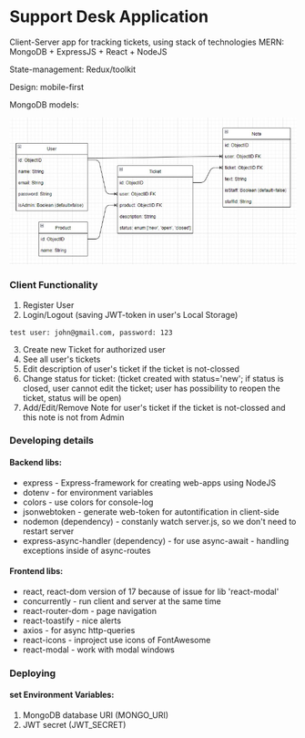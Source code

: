 # Support Desk Application
Client-Server app for tracking tickets, using stack of technologies MERN: MongoDB + ExpressJS + React + NodeJS

State-management: Redux/toolkit

Design: mobile-first

MongoDB models:

![DB Schema](https://github.com/Lerik13/support-desk/blob/master/schemaDB.jpg?raw=true "DB Schema")

### Client Functionality
1. Register User
2. Login/Logout (saving JWT-token in user's Local Storage)
```
test user: john@gmail.com, password: 123
```
3. Create new Ticket for authorized user
4. See all user's tickets
5. Edit description of user's ticket if the ticket is not-clossed
6. Change status for ticket: (ticket created with status='new'; if status is closed, user cannot edit the ticket; user has possibility to reopen the ticket, status will be open)
7. Add/Edit/Remove Note for user's ticket if the ticket is not-clossed and this note is not from Admin

### Developing details
#### Backend libs:
- express - Express-framework for creating web-apps using NodeJS
- dotenv - for environment variables
- colors - use colors for console-log
- jsonwebtoken - generate web-token for autontification in client-side
- nodemon (dependency) - constanly watch server.js, so we don't need to restart server
- express-async-handler (dependency) - for use async-await - handling exceptions inside of async-routes

#### Frontend libs:
- react, react-dom version of 17 because of issue for lib 'react-modal'
- concurrently - run client and server at the same time
- react-router-dom - page navigation
- react-toastify - nice alerts
- axios - for async http-queries
- react-icons - inproject use icons of FontAwesome
- react-modal - work with modal windows

### Deploying
#### set Environment Variables:
1. MongoDB database URI (MONGO_URI)
2. JWT secret (JWT_SECRET)
